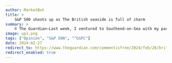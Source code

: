 ```yaml
---
author: MarketBot
title: >
    S&P 500 shoots up as The British seaside is full of charm
summary: >
    © The Guardian—Last week, I ventured to Southend-on-Sea with my partner. Rather than spending a rare day off together sitting in front of Netflix, we decided it would be much more enjoyable to see a bit of the British coastline, in all of its grey, tacky glory. It will be fun, we told each other. It will be nice to see the sea.
image: up1.png
tags: ["Opinion", "S&P 500", "^GSPC"]
date: 2024-02-27
redirect_to: https://www.theguardian.com/commentisfree/2024/feb/28/british-seaside-full-of-charm-wintry-coastline
redirect_enabled: true
---
```

